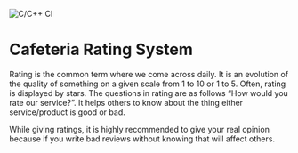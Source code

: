 ![C/C++ CI](https://github.com/saikumar-4g2/practise/workflows/C/C++%20CI/badge.svg)

# Cafeteria Rating System
Rating is the common term where we come across daily. It is an evolution of the quality of something on a given scale from 1 to 10 or 1 to 5.
Often, rating is displayed by stars. The questions in rating are as follows “How would you rate our service?”.
It helps others to know about the thing either service/product is good or bad.

While giving ratings, it is highly recommended to give your real opinion because if you write bad reviews without knowing that will affect others. 
